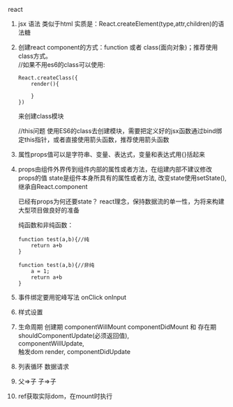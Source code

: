 react  

1.  jsx 语法 类似于html  实质是：React.createElement(type,attr,children)的语法糖

2.  创建react component的方式：function 或者 class(面向对象)；推荐使用class方式。  
    //如果不用es6的class可以使用:    

        React.createClass({
            render(){

            }
        })

    来创建class模块

    //this问题
    使用ES6的class去创建模块，需要把定义好的jsx函数通过bind绑定this指针，或者直接使用箭头函数，推荐使用箭头函数

3.  属性props值可以是字符串、变量、表达式，变量和表达式用{}括起来

4.  props由组件外界传到组件内部的属性或者方法，在组建内部不建议修改props的值
    state是组件本身所具有的属性或者方法, 改变state使用setState(),继承自React.component

    已经有props为何还要state？ react理念，保持数据流的单一性，为将来构建大型项目做良好的准备 
    
    纯函数和非纯函数：

        function test(a,b){//纯
            return a+b
        }

        function test(a,b){//非纯
            a = 1;
            return a+b
        }

5. 事件绑定要用驼峰写法 onClick  onInput 

6. 样式设置

7. 生命周期
        创建期
            componentWillMount
            componentDidMount
        和
        存在期
            shouldComponentUpdate(必须返回值),   
            componentWillUpdate,    
            触发dom render,
            componentDidUpdate
        

8. 列表循环 数据请求

9. 父=>子 子=>子

10. ref获取实际dom，在mount时执行



